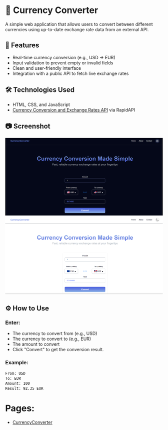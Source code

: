 # 💱 Currency Converter

A simple web application that allows users to convert between different currencies using up-to-date exchange rate data from an external API.

## 🚀 Features

- Real-time currency conversion (e.g., USD → EUR)
- Input validation to prevent empty or invalid fields
- Clean and user-friendly interface
- Integration with a public API to fetch live exchange rates

## 🛠️ Technologies Used

- HTML, CSS, and JavaScript
- [Currency Conversion and Exchange Rates API](https://rapidapi.com/principalapis/api/currency-conversion-and-exchange-rates) via RapidAPI

## 📷 Screenshot

![Screnshot](/src/assets/images/capture.png)
![Screnshot](/src/assets/images/capture2.png)

## ⚙️ How to Use

### Enter:

- The currency to convert from (e.g., USD)
- The currency to convert to (e.g., EUR)
- The amount to convert
- Click "Convert" to get the conversion result.

### Example: 
```
From: USD
To: EUR
Amount: 100
Result: 92.35 EUR
```

# Pages: 
- [CurrencyConverter](https://misterreme.github.io/Currency-Converter/)
